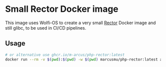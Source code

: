 # Small Rector Docker image

This image uses Wolfi-OS to create a very small [Rector](https://github.com/rectorphp/rector) Docker image and still glibc, to be used in CI/CD pipelines.

## Usage

```bash
# or alternative use ghcr.io/m-arcus/php-rector:latest
docker run --rm -v $(pwd):$(pwd) -w $(pwd) marcusmu/php-rector:latest analyze src/
```
